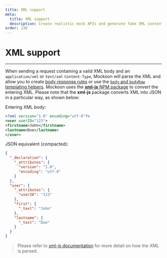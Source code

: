 ```yaml
---
title: XML support
meta:
  title: XML support
  description: Create realistic mock APIs and generate fake XML content with Mockoon's templating and rules system
order: 130
---
```


# XML support

---

When sending a request containing a valid XML body and an `application/xml` or `text/xml` `Content-Type`, Mockoon will parse the XML and allow you to create [body response rules](docs:route-responses/dynamic-rules) or use the [`body` and `bodyRaw` templating helpers](docs:templating/mockoon-request-helpers#body). Mockoon uses the [**xml-js** NPM package](https://www.npmjs.com/package/xml-js) to convert the entering XML. Please note that the **xml-js** package converts XML into JSON in a particular way, as shown below:

Entering XML body:

```xml
<?xml version="1.0" encoding="utf-8"?>
<user userID="123">
<firstname>John</firstname>
<lastname>Doe</lastname>
</user>
```

JSON equivalent (compacted):

```json
{
  "_declaration": {
    "_attributes": {
      "version": "1.0",
      "encoding": "utf-8"
    }
  },
  "user": {
    "_attributes": {
      "userID": "123"
    },
    "first": {
      "_text": "John"
    },
    "lastname": {
      "_text": "Doe"
    }
  }
}
```

> Please refer to [xml-js documentation](https://www.npmjs.com/package/xml-js) for more detail on how the XML is parsed.
